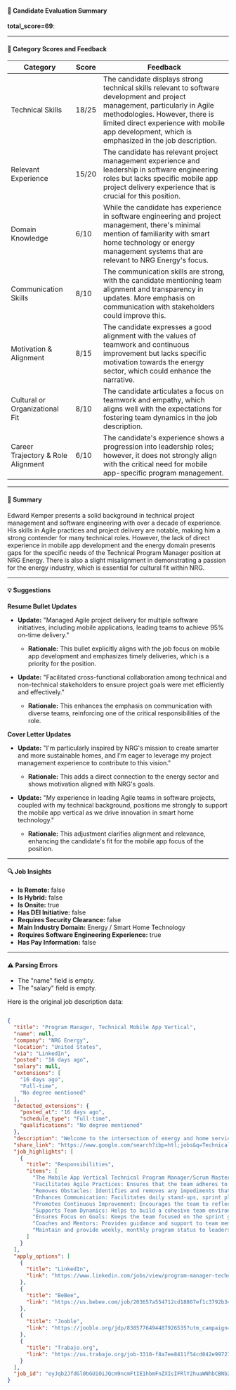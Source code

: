 #### 📄 Candidate Evaluation Summary
**total_score=69**:  

---

#### 🎯 Category Scores and Feedback

| Category                        | Score | Feedback |
|----------------------------------|-------|----------|
| Technical Skills                 | 18/25 | The candidate displays strong technical skills relevant to software development and project management, particularly in Agile methodologies. However, there is limited direct experience with mobile app development, which is emphasized in the job description. |
| Relevant Experience              | 15/20 | The candidate has relevant project management experience and leadership in software engineering roles but lacks specific mobile app project delivery experience that is crucial for this position. |
| Domain Knowledge                 | 6/10  | While the candidate has experience in software engineering and project management, there's minimal mention of familiarity with smart home technology or energy management systems that are relevant to NRG Energy's focus. |
| Communication Skills             | 8/10  | The communication skills are strong, with the candidate mentioning team alignment and transparency in updates. More emphasis on communication with stakeholders could improve this. |
| Motivation & Alignment           | 8/15  | The candidate expresses a good alignment with the values of teamwork and continuous improvement but lacks specific motivation towards the energy sector, which could enhance the narrative. |
| Cultural or Organizational Fit   | 8/10  | The candidate articulates a focus on teamwork and empathy, which aligns well with the expectations for fostering team dynamics in the job description. |
| Career Trajectory & Role Alignment | 6/10  | The candidate's experience shows a progression into leadership roles; however, it does not strongly align with the critical need for mobile app-specific program management. |

---

#### 🧾 Summary

Edward Kemper presents a solid background in technical project management and software engineering with over a decade of experience. His skills in Agile practices and project delivery are notable, making him a strong contender for many technical roles. However, the lack of direct experience in mobile app development and the energy domain presents gaps for the specific needs of the Technical Program Manager position at NRG Energy. There is also a slight misalignment in demonstrating a passion for the energy industry, which is essential for cultural fit within NRG.

---

#### 💡 Suggestions

**Resume Bullet Updates**  

- **Update:** "Managed Agile project delivery for multiple software initiatives, including mobile applications, leading teams to achieve 95% on-time delivery."
  - **Rationale:** This bullet explicitly aligns with the job focus on mobile app development and emphasizes timely deliveries, which is a priority for the position.

- **Update:** "Facilitated cross-functional collaboration among technical and non-technical stakeholders to ensure project goals were met efficiently and effectively."
  - **Rationale:** This enhances the emphasis on communication with diverse teams, reinforcing one of the critical responsibilities of the role.

**Cover Letter Updates**

- **Update:** "I'm particularly inspired by NRG's mission to create smarter and more sustainable homes, and I'm eager to leverage my project management experience to contribute to this vision."
  - **Rationale:** This adds a direct connection to the energy sector and shows motivation aligned with NRG's goals.

- **Update:** "My experience in leading Agile teams in software projects, coupled with my technical background, positions me strongly to support the mobile app vertical as we drive innovation in smart home technology."
  - **Rationale:** This adjustment clarifies alignment and relevance, enhancing the candidate's fit for the mobile app focus of the position.

---

#### 🔍 Job Insights

- **Is Remote:** false  
- **Is Hybrid:** false  
- **Is Onsite:** true  
- **Has DEI Initiative:** false  
- **Requires Security Clearance:** false  
- **Main Industry Domain:** Energy / Smart Home Technology  
- **Requires Software Engineering Experience:** true  
- **Has Pay Information:** false  

---

#### ⚠️ Parsing Errors

- The "name" field is empty.
- The "salary" field is empty.

Here is the original job description data:

```json

{
  "title": "Program Manager, Technical Mobile App Vertical",
  "name": null,
  "company": "NRG Energy",
  "location": "United States",
  "via": "LinkedIn",
  "posted": "16 days ago",
  "salary": null,
  "extensions": [
    "16 days ago",
    "Full-time",
    "No degree mentioned"
  ],
  "detected_extensions": {
    "posted_at": "16 days ago",
    "schedule_type": "Full-time",
    "qualifications": "No degree mentioned"
  },
  "description": "Welcome to the intersection of energy and home services. At NRG, we\u2019re driven by our passion to create a smarter, cleaner and more connected future.\n\nVivint Smart Home, an NRG owned company, is a leading smart home company in the United States, dedicated to redefining the home experience with intelligent products and services. We find purpose in proactively protecting and keeping our customers connected to home, no matter where they are. Join the Smart Home team to create smarter, safer and more sustainable homes.\n\nPosition Summary\n\nThe Mobile App Vertical Technical Program Manager/Scrum Master role involves facilitating Agile practices, removing obstacles, enhancing communication, promoting continuous improvement, supporting team dynamics, ensuring focus on goals, coaching and mentoring, and providing regular status updates. Preferred qualifications include over 5 years of project delivery experience, proficiency in Jira and Smartsheet, experience in mobile app development, technical proficiency, Agile and Scrum certifications, strong communication, leadership, problem-solving skills, and a continuous improvement mindset.\n\nResponsibilities\n\u2022 Facilitates Agile Practices: Ensures that the team adheres to Agile principles and practices, helping to maintain the structure and discipline needed for effective Scrum implementation.\n\u2022 Removes Obstacles: Identifies and removes any impediments that might hinder the team\u2019s progress, allowing developers to focus on their work without unnecessary interruptions.\n\u2022 Enhances Communication: Facilitates daily stand-ups, sprint planning, reviews, and retrospectives, ensuring clear and consistent communication within the team and with stakeholders.\n\u2022 Promotes Continuous Improvement: Encourages the team to reflect on their processes and outcomes, fostering a culture of continuous improvement and learning.\n\u2022 Supports Team Dynamics: Helps to build a cohesive team environment, addressing conflicts and promoting collaboration and trust among team members.\n\u2022 Ensures Focus on Goals: Keeps the team focused on the sprint goals and the overall project objectives, helping to manage scope and prioritize tasks effectively.\n\u2022 Coaches and Mentors: Provides guidance and support to team members, helping them to develop their skills and understanding of Agile methodologies.\n\u2022 Maintain and provide weekly, monthly program status to leadership team and other stakeholders.\n\nPreferred Qualifications\n\u2022 5 plus years\u2019 experience with a proven track record for delivering projects on time\n\u2022 Proficient in Jira and Smartsheet as well as other common business applications\n\u2022 Experience with Mobile App Development: Prior experience in managing or developing mobile applications is highly preferred.\n\u2022 Technical Proficiency: Strong technical background, preferably with experience in software development, to help validate ticketed workflows and ensure end-to-end functionality.\n\u2022 Agile and Scrum Certifications: Certifications such as Certified ScrumMaster (CSM) or PMI Agile Certified Practitioner (PMI-ACP) are advantageous.\n\u2022 Strong Communication Skills: Excellent verbal and written communication skills to facilitate clear and consistent communication within the team and with stakeholders.\n\u2022 Leadership and Mentoring: Proven ability to lead and mentor team members, fostering a positive and collaborative team environment.\n\u2022 Problem-Solving Skills: Strong problem-solving skills to identify and remove impediments that might hinder the team\u2019s progress.\n\u2022 Continuous Improvement Mindset: A commitment to continuous improvement and learning, encouraging the team to reflect on their processes and outcomes.\n\nNRG Energy is committed to a drug and alcohol-free workplace. To the extent permitted by law and any applicable collective bargaining agreement, employees are subject to periodic random drug testing, and post-accident and reasonable suspicion drug and alcohol testing. EOE AA M/F/Vet/Disability. Level, Title and/or Salary may be adjusted based on the applicant's experience or skills.\n\nOfficial description on file with Talent.",
  "share_link": "https://www.google.com/search?ibp=htl;jobs&q=Technical+Project+Manager&htidocid=DWTVvM6bj5-DS78YAAAAAA%3D%3D&hl=en-US&shndl=37&shmd=H4sIAAAAAAAA_x2MuwoCMRAAsb1P0GZr0YsINlpZHAfCifhqj01ckkhuNyQpzs_xT300UwzDVO9J1ZyS2IQDdMhoKS3gSsaxNxigE-0DwT5GuFMqf7eEg2jIhMk4EIZWxAaa7lwpMW-VyjnUNhf81rWRQQmTllE9Recf-uwwUQxYqF9vVmMd2c5nx3MLDVOyL_AMN_aFHnD5Tih_AHm82HWkAAAA&shmds=v1_AQbUm94aLQ2Qm9B-iTqy8jPh62so4LC7rrx80j_mqhhePPHu0Q&source=sh/x/job/li/m1/1#fpstate=tldetail&htivrt=jobs&htiq=Technical+Project+Manager&htidocid=DWTVvM6bj5-DS78YAAAAAA%3D%3D",
  "job_highlights": [
    {
      "title": "Responsibilities",
      "items": [
        "The Mobile App Vertical Technical Program Manager/Scrum Master role involves facilitating Agile practices, removing obstacles, enhancing communication, promoting continuous improvement, supporting team dynamics, ensuring focus on goals, coaching and mentoring, and providing regular status updates",
        "Facilitates Agile Practices: Ensures that the team adheres to Agile principles and practices, helping to maintain the structure and discipline needed for effective Scrum implementation",
        "Removes Obstacles: Identifies and removes any impediments that might hinder the team\u2019s progress, allowing developers to focus on their work without unnecessary interruptions",
        "Enhances Communication: Facilitates daily stand-ups, sprint planning, reviews, and retrospectives, ensuring clear and consistent communication within the team and with stakeholders",
        "Promotes Continuous Improvement: Encourages the team to reflect on their processes and outcomes, fostering a culture of continuous improvement and learning",
        "Supports Team Dynamics: Helps to build a cohesive team environment, addressing conflicts and promoting collaboration and trust among team members",
        "Ensures Focus on Goals: Keeps the team focused on the sprint goals and the overall project objectives, helping to manage scope and prioritize tasks effectively",
        "Coaches and Mentors: Provides guidance and support to team members, helping them to develop their skills and understanding of Agile methodologies",
        "Maintain and provide weekly, monthly program status to leadership team and other stakeholders"
      ]
    }
  ],
  "apply_options": [
    {
      "title": "LinkedIn",
      "link": "https://www.linkedin.com/jobs/view/program-manager-technical-mobile-app-vertical-at-nrg-energy-4159627200?utm_campaign=google_jobs_apply&utm_source=google_jobs_apply&utm_medium=organic"
    },
    {
      "title": "BeBee",
      "link": "https://us.bebee.com/job/203657a554712cd18807ef1c3792b34d?utm_campaign=google_jobs_apply&utm_source=google_jobs_apply&utm_medium=organic"
    },
    {
      "title": "Jooble",
      "link": "https://jooble.org/jdp/8385776494407926535?utm_campaign=google_jobs_apply&utm_source=google_jobs_apply&utm_medium=organic"
    },
    {
      "title": "Trabajo.org",
      "link": "https://us.trabajo.org/job-3310-f8a7ee8411f54cd042e99721bf6d31fb?utm_campaign=google_jobs_apply&utm_source=google_jobs_apply&utm_medium=organic"
    }
  ],
  "job_id": "eyJqb2JfdGl0bGUiOiJQcm9ncmFtIE1hbmFnZXIsIFRlY2huaWNhbCBNb2JpbGUgQXBwIFZlcnRpY2FsIiwiY29tcGFueV9uYW1lIjoiTlJHIEVuZXJneSIsImFkZHJlc3NfY2l0eSI6IlVuaXRlZCBTdGF0ZXMiLCJodGlkb2NpZCI6IkRXVFZ2TTZiajUtRFM3OFlBQUFBQUE9PSIsInV1bGUiOiJ3K0NBSVFJQ0lOVlc1cGRHVmtJRk4wWVhSbGN3In0="
}